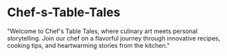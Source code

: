 # Chef-s-Table-Tales
"Welcome to Chef's Table Tales, where culinary art meets personal storytelling. Join our chef on a flavorful journey through innovative recipes, cooking tips, and heartwarming stories from the kitchen."
